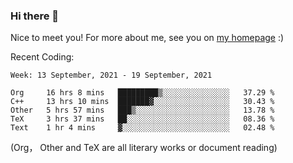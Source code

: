 ### Hi there 👋

Nice to meet you! For more about me, see you on [my homepage](https://jiayipan.me) :)


Recent Coding:
<!--START_SECTION:waka-->
```text
Week: 13 September, 2021 - 19 September, 2021

Org     16 hrs 8 mins   █████████▒░░░░░░░░░░░░░░░   37.29 % 
C++     13 hrs 10 mins  ███████▓░░░░░░░░░░░░░░░░░   30.43 % 
Other   5 hrs 57 mins   ███▒░░░░░░░░░░░░░░░░░░░░░   13.78 % 
TeX     3 hrs 37 mins   ██░░░░░░░░░░░░░░░░░░░░░░░   08.36 % 
Text    1 hr 4 mins     ▓░░░░░░░░░░░░░░░░░░░░░░░░   02.48 % 
```
<!--END_SECTION:waka-->
(Org， Other and TeX are all literary works or document reading)
